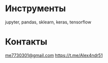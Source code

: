 # Инструменты
jupyter, pandas, sklearn, keras, tensorflow

# Контакты
me7730301@gmail.com
https://t.me/Alex4ndr51
